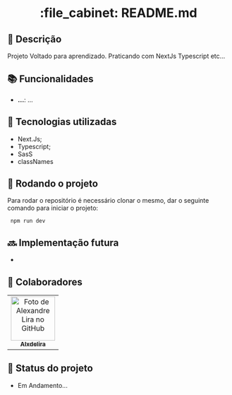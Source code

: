 <h1 align="center">:file_cabinet: README.md</h1>

## :memo: Descrição
Projeto Voltado para aprendizado. Praticando com NextJs Typescript etc...

## :books: Funcionalidades
* <b>...</b>: ...

## :wrench: Tecnologias utilizadas
* Next.Js;
* Typescript;
* SasS
* classNames

## :rocket: Rodando o projeto
Para rodar o repositório é necessário clonar o mesmo, dar o seguinte comando para iniciar o projeto:
```
 npm run dev 
```

## :soon: Implementação futura
* 

## :handshake: Colaboradores
<table>
  <tr>
    <td align="center">
      <a href="http://github.com/Alxdelira">
        <img src="https://avataaars.io/?avatarStyle=Circle&topType=ShortHairTheCaesarSidePart&accessoriesType=Prescription02&hairColor=Black&facialHairType=BeardLight&facialHairColor=Black&clotheType=Hoodie&clotheColor=Black&eyeType=Happy&eyebrowType=UpDown&mouthType=Smile&skinColor=Brown" width="100px;" alt="Foto de Alexandre Lira no GitHub"/><br>
        <sub>
          <b>Alxdelira</b>
        </sub>
      </a>
    </td>
  </tr>
</table>

## :dart: Status do projeto

* Em Andamento...
